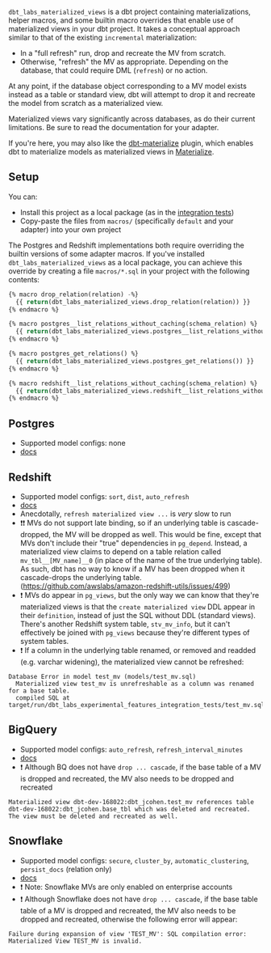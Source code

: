 `dbt_labs_materialized_views` is a dbt project containing materializations, helper macros, and some builtin macro overrides that enable use of materialized views in your dbt project. It takes a conceptual approach similar to that of the existing `incremental` materialization:
- In a "full refresh" run, drop and recreate the MV from scratch.
- Otherwise, "refresh" the MV as appropriate. Depending on the database, that could require DML (`refresh`) or no action.

At any point, if the database object corresponding to a MV model exists instead as a table or standard view, dbt will attempt to drop it and recreate the model from scratch as a materialized view.

Materialized views vary significantly across databases, as do their current limitations. Be sure to read the documentation for your adapter.

If you're here, you may also like the [dbt-materialize](https://github.com/MaterializeInc/dbt-materialize) plugin, which enables dbt to materialize models as materialized views in [Materialize](https://materialize.io/).

## Setup

You can:
- Install this project as a local package (as in the [integration tests](integration_tests/packages.yml))
- Copy-paste the files from `macros/` (specifically `default` and your adapter) into your own project

The Postgres and Redshift implementations both require overriding the builtin versions of some adapter macros. If you've installed `dbt_labs_materialized_views` as a local package, you can achieve this override by creating a file `macros/*.sql` in your project with the following contents:

```sql
{% macro drop_relation(relation) -%}
  {{ return(dbt_labs_materialized_views.drop_relation(relation)) }}
{% endmacro %}

{% macro postgres__list_relations_without_caching(schema_relation) %}
  {{ return(dbt_labs_materialized_views.postgres__list_relations_without_caching(schema_relation)) }}
{% endmacro %}

{% macro postgres_get_relations() %}
  {{ return(dbt_labs_materialized_views.postgres_get_relations()) }}
{% endmacro %}

{% macro redshift__list_relations_without_caching(schema_relation) %}
  {{ return(dbt_labs_materialized_views.redshift__list_relations_without_caching(schema_relation)) }}
{% endmacro %}
```

## Postgres

- Supported model configs: none
- [docs](https://www.postgresql.org/docs/9.3/rules-materializedviews.html)

## Redshift

- Supported model configs: `sort`, `dist`, `auto_refresh`
- [docs](https://docs.aws.amazon.com/redshift/latest/dg/materialized-view-overview.html)
- Anecdotally, `refresh materialized view ...` is _very_ slow to run
- ❗❗ MVs do not support late binding, so if an underlying table is cascade-dropped, the MV will be dropped as well. This would be fine, except that MVs don't include their "true" dependencies in `pg_depend`. Instead, a materialized view claims to depend on a table relation called `mv_tbl__[MV_name]__0` (in place of the name of the true underlying table). As such, dbt has no way to know if a MV has been dropped when it cascade-drops the underlying table. (https://github.com/awslabs/amazon-redshift-utils/issues/499)
- ❗ MVs do appear in `pg_views`, but the only way we can know that they're materialized views is that the `create materialized view` DDL appear in their `definition`, instead of just the SQL without DDL (standard views). There's another Redshift system table, `stv_mv_info`, but it can't effectively be joined with `pg_views` because they're different types of system tables.
- ❗ If a column in the underlying table renamed, or removed and readded (e.g. varchar widening), the materialized view cannot be refreshed:
```
Database Error in model test_mv (models/test_mv.sql)
  Materialized view test_mv is unrefreshable as a column was renamed for a base table.
  compiled SQL at target/run/dbt_labs_experimental_features_integration_tests/test_mv.sql
```

## BigQuery

- Supported model configs: `auto_refresh`, `refresh_interval_minutes`
- [docs](https://cloud.google.com/bigquery/docs/materialized-views-intro)
- ❗ Although BQ does not have `drop ... cascade`, if the base table of a MV is dropped and recreated, the MV also needs to be dropped and recreated
```
Materialized view dbt-dev-168022:dbt_jcohen.test_mv references table dbt-dev-168022:dbt_jcohen.base_tbl which was deleted and recreated. The view must be deleted and recreated as well.
```

## Snowflake

- Supported model configs: `secure`, `cluster_by`, `automatic_clustering`, `persist_docs` (relation only)
- [docs](https://docs.snowflake.com/en/user-guide/views-materialized.html)
- ❗ Note: Snowflake MVs are only enabled on enterprise accounts
- ❗ Although Snowflake does not have `drop ... cascade`, if the base table table of a MV is dropped and recreated, the MV also needs to be dropped and recreated, otherwise the following error will appear:
```
Failure during expansion of view 'TEST_MV': SQL compilation error: Materialized View TEST_MV is invalid.
```